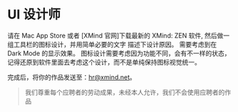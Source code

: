 # UI 设计师

请在 Mac App Store 或者 [XMind 官网]下载最新的 XMind: ZEN 软件, 然后做一组工具栏的图标设计，并用简单必要的文字 描述下设计原因。 需要考虑到在 Dark Mode 的显示效果。 图标设计需要考虑因为功能不同，会有不一样的状态，记得还原到软件里面去考虑这个设计，而不是单纯保持图标视觉统一。 

完成后，将你的作品发送至：hr@xmind.net。

> 我们尊重每个应聘者的劳动成果，未经本人允许，我们不会使用应聘者的作品